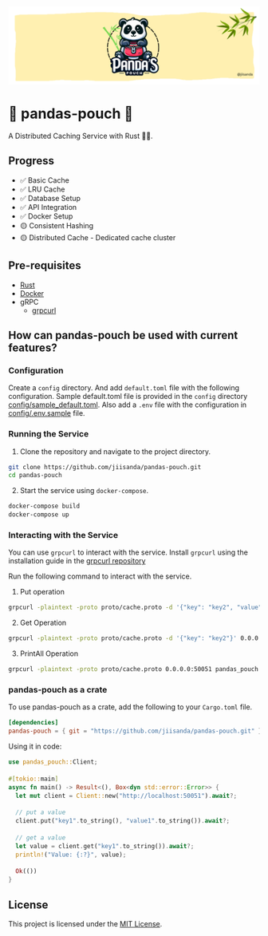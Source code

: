 ![banner](static/banner.png)

# 🐼 pandas-pouch 🐼

A Distributed Caching Service with Rust 🦀🦀.


## Progress

- ✅ Basic Cache
- ✅ LRU Cache
- ✅ Database Setup
- ✅ API Integration
- ✅ Docker Setup
- 🟡 Consistent Hashing
- 🟡 Distributed Cache - Dedicated cache cluster

## Pre-requisites

- [Rust](https://www.rust-lang.org/tools/install)
- [Docker](https://docs.docker.com/get-docker/)
- gRPC
  - [grpcurl](https://github.com/fullstorydev/grpcurl)

## How can pandas-pouch be used with current features?

### Configuration

Create a `config` directory. And add `default.toml` file with the following configuration.
Sample default.toml file is provided in the `config` directory [config/sample_default.toml](config/sample_default.toml). Also add a `.env` file with the 
configuration in [config/.env.sample](config/.env.sample) file.

### Running the Service

1. Clone the repository and navigate to the project directory.

```bash
git clone https://github.com/jiisanda/pandas-pouch.git
cd pandas-pouch
```

2. Start the service using `docker-compose`.

```bash
docker-compose build
docker-compose up
```

### Interacting with the Service

You can use `grpcurl` to interact with the service. Install `grpcurl` using the installation guide in the [grpcurl repository](https://github.com/fullstorydev/grpcurl)

Run the following command to interact with the service.

1. Put operation
```bash
grpcurl -plaintext -proto proto/cache.proto -d '{"key": "key2", "value": "value2"}' 0.0.0.0:50051 pandas_pouch.PandasPouchCacheService/Put
```

2. Get Operation
```bash
grpcurl -plaintext -proto proto/cache.proto -d '{"key": "key2"}' 0.0.0.0:50051 pandas_pouch.PandasPouchCacheService/Get
```

3. PrintAll Operation
```bash
grpcurl -plaintext -proto proto/cache.proto 0.0.0.0:50051 pandas_pouch.PandasPouchCacheService/PrintAll
```

### pandas-pouch as a crate

To use pandas-pouch as a crate, add the following to your `Cargo.toml` file.

```toml
[dependencies]
pandas-pouch = { git = "https://github.com/jiisanda/pandas-pouch.git" }
```

Using it in code:
```rust
use pandas_pouch::Client;

#[tokio::main]
async fn main() -> Result<(), Box<dyn std::error::Error>> {
  let mut client = Client::new("http://localhost:50051").await?;
  
  // put a value
  client.put("key1".to_string(), "value1".to_string()).await?;
  
  // get a value
  let value = client.get("key1".to_string()).await?;
  println!("Value: {:?}", value);
  
  Ok(())
}
```

## License

This project is licensed under the [MIT License](LICENSE).
